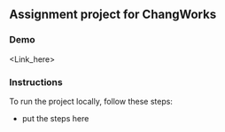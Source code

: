 ## Assignment project for ChangWorks

### Demo
<Link_here>

### Instructions
To run the project locally, follow these steps:
- put the steps here